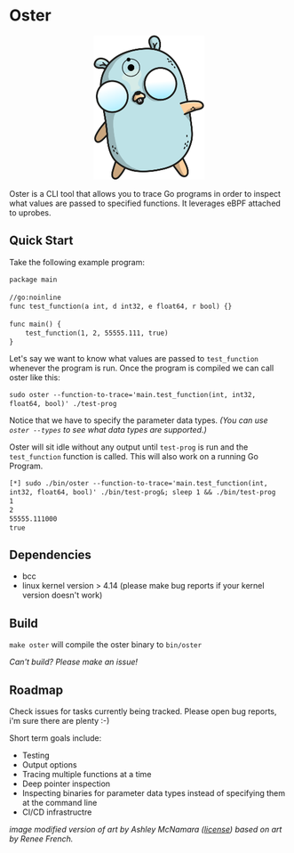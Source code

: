 # Oster

<p align="center">
    <img src="DrManhattanGopher.png" alt="gopher" width="200"/>
</p>


Oster is a CLI tool that allows you to trace Go programs in order to inspect what values are passed to specified functions. It leverages eBPF attached to uprobes.


## Quick Start 

Take the following example program: 

```
package main

//go:noinline
func test_function(a int, d int32, e float64, r bool) {}

func main() {
	test_function(1, 2, 55555.111, true)
}
```

Let's say we want to know what values are passed to `test_function` whenever the program is run. Once the program is compiled we can call oster like this:

```
sudo oster --function-to-trace='main.test_function(int, int32, float64, bool)' ./test-prog
```

Notice that we have to specify the parameter data types. <i>(You can use `oster --types` to see what data types are supported.)</i>

Oster will sit idle without any output until `test-prog` is run and the `test_function` function is called. This will also work on a running Go Program.

```
[*] sudo ./bin/oster --function-to-trace='main.test_function(int, int32, float64, bool)' ./bin/test-prog&; sleep 1 && ./bin/test-prog
1
2                                                                                                                                       
55555.111000
true
```


## Dependencies

- bcc
- linux kernel version > 4.14 (please make bug reports if your kernel version doesn't work)

## Build

`make oster` will compile the oster binary to `bin/oster`

<i>Can't build? Please make an issue!</i>

## Roadmap

Check issues for tasks currently being tracked. Please open bug reports, i'm sure there are plenty :-)

Short term goals include:

- Testing
- Output options
- Tracing multiple functions at a time
- Deep pointer inspection
- Inspecting binaries for parameter data types instead of specifying them at the command line
- CI/CD infrastructre 

<i>image modified version of art by Ashley McNamara ([license](https://creativecommons.org/licenses/by-nc-sa/4.0/)) based on art by Renee French.</i>
